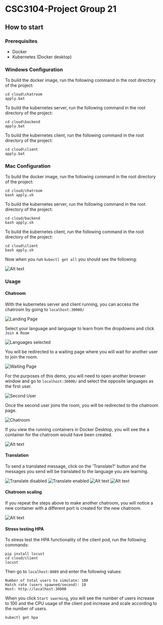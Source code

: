 # CSC3104-Project Group 21
## How to start
### Prerequisites
- Docker
- Kubernetes (Docker desktop)

### Windows Configuration
To build the docker image, run the following command in the root directory of the project:
```
cd cloud\chatroom
apply.bat
```
To build the kubernetes server, run the following command in the root directory of the project:
```
cd cloud\backend
apply.bat
```
To build the kubernetes client, run the following command in the root directory of the project:
```
cd cloud\client
apply.bat

```

### Mac Configuration
To build the docker image, run the following command in the root directory of the project:
```
cd cloud/chatroom
bash apply.sh
```
To build the kubernetes server, run the following command in the root directory of the project:
```
cd cloud/backend
bash apply.sh
```
To build the kubernetes client, run the following command in the root directory of the project:
```
cd cloud\client
bash apply.sh
```

Now when you run `kubectl get all` you should see the following:

![Alt text](readme_images/kubectl_get_all.png)

### Usage

#### Chatroom
With the kubernetes server and client running, you can access the chatroom by going to `localhost:30000/`

![Landing Page](readme_images/landing_page.png)

Select your language and language to learn from the dropdowns and click `Join A Room`

![Languages selected](readme_images/languages_selected.png)

You will be redirected to a waiting page where you will wait for another user to join the room.

![Waiting Page](readme_images/waiting_page.png)

For the purposes of this demo, you will need to open another browser window and go to `localhost:30000/` and select the opposite languages as the first user.

![Second User](readme_images/second_user.png)

Once the second user joins the room, you will be redirected to the chatroom page.

![Chatroom](readme_images/chatroom.png)

If you view the running containers in Docker Desktop, you will see the a container for the chatroom would have been created.

![Alt text](readme_images/chatroom_container.png)

#### Translation

To send a translated message, click on the 'Translate?' button and the messages you send will be translated to the language you are learning.

![Translate disabled](readme_images/translate_disabled.png)
![Translate enabled](readme_images/translate_enabled.png)
![Alt text](readme_images/chat_translate_enabled_sender.png)
![Alt text](readme_images/chat_translate_enabled_receiver.png)

#### Chatroom scaling

If you repeat the steps above to make another chatroom, you will notice a new container with a different port is created for the new chatroom.

![Alt text](readme_images/new_chatroom_container.png)

#### Stress testing HPA
To stress test the HPA functionality of the client pod, run the following commands:
```
pip install locust
cd cloud/client
locust
```
Then go to `localhost:8089` and enter the following values:
```
Number of total users to simulate: 100
Hatch rate (users spawned/second): 10
Host: http://localhost:30000
```
When you click `Start swarming`, you will see the number of users increase to 100 and the CPU usage of the client pod increase and scale according to the number of users.
```
kubectl get hpa
```
